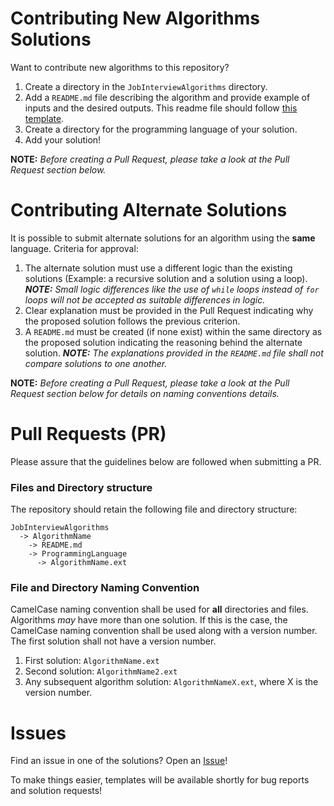 # Contributing New Algorithms Solutions
Want to contribute new algorithms to this repository? 
1. Create a directory in the `JobInterviewAlgorithms` directory.
2. Add a `README.md` file describing the algorithm and provide example of inputs and the desired outputs. This readme file should follow [this template](https://github.com/AustinTice/JobInterviewAlgorithms/blob/master/Templates/README-Template.md).
3. Create a directory for the programming language of your solution.
4. Add your solution!

**NOTE:** _Before creating a Pull Request, please take a look at the Pull Request section below._

# Contributing Alternate Solutions
It is possible to submit alternate solutions for an algorithm using the **same** language. Criteria for approval:
1. The alternate solution must use a different logic than the existing solutions (Example: a recursive solution and a solution using a loop). _**NOTE:** Small logic differences like the use of `while` loops instead of `for` loops will not be accepted as suitable differences in logic._
2. Clear explanation must be provided in the Pull Request indicating why the proposed solution follows the previous criterion.
3. A `README.md` must be created (if none exist) within the same directory as the proposed solution indicating the reasoning behind the alternate solution. _**NOTE:** The explanations provided in the `README.md` file shall not _compare_ solutions to one another._

**NOTE:** _Before creating a Pull Request, please take a look at the Pull Request section below for details on naming conventions details._

# Pull Requests (PR)
Please assure that the guidelines below are followed when submitting a PR.
### Files and Directory structure
The repository should retain the following file and directory structure:
```
JobInterviewAlgorithms
  -> AlgorithmName
    -> README.md
    -> ProgrammingLanguage
      -> AlgorithmName.ext
```

### File and Directory Naming Convention
CamelCase naming convention shall be used for **all** directories and files. Algorithms _may_ have more than one solution. If this is the case, the CamelCase naming convention shall be used along with a version number. The first solution shall not have a version number.
1. First solution: `AlgorithmName.ext`
2. Second solution: `AlgorithmName2.ext`
3. Any subsequent algorithm solution: `AlgorithmNameX.ext`, where X is the version number.

# Issues
Find an issue in one of the solutions? Open an [Issue](https://github.com/AustinTice/JobInterviewAlgorithms/issues/new)!

To make things easier, templates will be available shortly for bug reports and solution requests!
